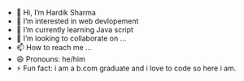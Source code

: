 - 👋 Hi, I’m Hardik Sharma
- 👀 I’m interested in web devlopement
- 🌱 I’m currently learning Java script
- 💞️ I’m looking to collaborate on ...
- 📫 How to reach me ...
- 😄 Pronouns: he/him
- ⚡ Fun fact: i am a b.com graduate and i love to code so here i am.

<!---
sharmaHardik606/sharmaHardik606 is a ✨ special ✨ repository because its `README.md` (this file) appears on your GitHub profile.
You can click the Preview link to take a look at your changes.
--->
